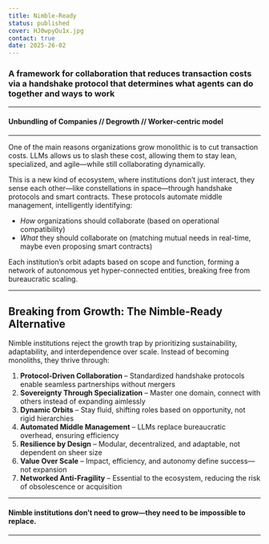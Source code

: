 ```yaml
---
title: Nimble-Ready
status: published
cover: HJ0wpyOu1x.jpg
contact: true
date: 2025-26-02
---
```


### A framework for collaboration that reduces transaction costs via a handshake protocol that determines what agents can do together and ways to work

---

#### Unbundling of Companies // Degrowth // Worker-centric model

---

One of the main reasons organizations grow monolithic is to cut transaction costs. LLMs allows us to slash these cost, allowing them to stay lean, specialized, and agile—while still collaborating dynamically.

This is a new kind of ecosystem, where institutions don’t just interact, they sense each other—like constellations in space—through handshake protocols and smart contracts. These protocols automate middle management, intelligently identifying:

- *How* organizations should collaborate (based on operational compatibility)
- *What* they should collaborate on (matching mutual needs in real-time, maybe even proposing smart contracts)

Each institution’s orbit adapts based on scope and function, forming a network of autonomous yet hyper-connected entities, breaking free from bureaucratic scaling.

---

## Breaking from Growth: The Nimble-Ready Alternative

Nimble institutions reject the growth trap by prioritizing sustainability, adaptability, and interdependence over scale. Instead of becoming monoliths, they thrive through:

1. **Protocol-Driven Collaboration** – Standardized handshake protocols enable seamless partnerships without mergers
1. **Sovereignty Through Specialization** – Master one domain, connect with others instead of expanding aimlessly
1. **Dynamic Orbits** – Stay fluid, shifting roles based on opportunity, not rigid hierarchies
1. **Automated Middle Management** – LLMs replace bureaucratic overhead, ensuring efficiency
1. **Resilience by Design** – Modular, decentralized, and adaptable, not dependent on sheer size
1. **Value Over Scale** – Impact, efficiency, and autonomy define success—not expansion
1. **Networked Anti-Fragility** – Essential to the ecosystem, reducing the risk of obsolescence or acquisition

---

#### Nimble institutions don’t need to **grow**—they need to be **impossible to replace**.

---